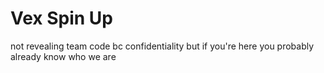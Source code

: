 # Vex Spin Up
not revealing team code bc confidentiality but if you're here you probably already know who we are